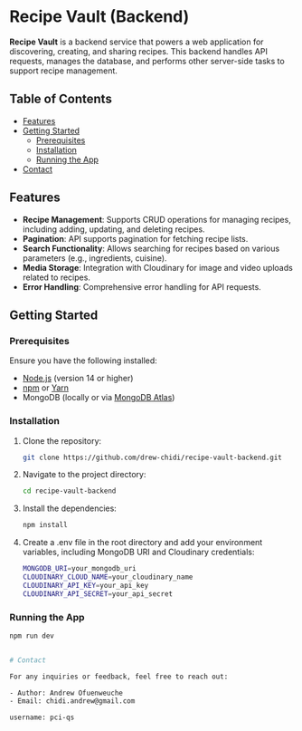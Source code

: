 # Recipe Vault (Backend)

**Recipe Vault** is a backend service that powers a web application for discovering, creating, and sharing recipes. This backend handles API requests, manages the database, and performs other server-side tasks to support recipe management.

## Table of Contents

- [Features](#features)
- [Getting Started](#getting-started)
  - [Prerequisites](#prerequisites)
  - [Installation](#installation)
  - [Running the App](#running-the-app)
- [Contact](#contact)

## Features

- **Recipe Management**: Supports CRUD operations for managing recipes, including adding, updating, and deleting recipes.
- **Pagination**: API supports pagination for fetching recipe lists.
- **Search Functionality**: Allows searching for recipes based on various parameters (e.g., ingredients, cuisine).
- **Media Storage**: Integration with Cloudinary for image and video uploads related to recipes.
- **Error Handling**: Comprehensive error handling for API requests.
  
## Getting Started

### Prerequisites

Ensure you have the following installed:

- [Node.js](https://nodejs.org/en/) (version 14 or higher)
- [npm](https://www.npmjs.com/get-npm) or [Yarn](https://yarnpkg.com/)
- MongoDB (locally or via [MongoDB Atlas](https://www.mongodb.com/cloud/atlas))

### Installation

1. Clone the repository:

   ```bash
   git clone https://github.com/drew-chidi/recipe-vault-backend.git

2. Navigate to the project directory:

      ```bash
      cd recipe-vault-backend
      
3. Install the dependencies:

      ```bash
      npm install

4. Create a .env file in the root directory and add your environment variables, including MongoDB URI and Cloudinary credentials:

      ```bash
      MONGODB_URI=your_mongodb_uri
      CLOUDINARY_CLOUD_NAME=your_cloudinary_name
      CLOUDINARY_API_KEY=your_api_key
      CLOUDINARY_API_SECRET=your_api_secret

### Running the App

   ```bash
   npm run dev


# Contact

For any inquiries or feedback, feel free to reach out:

- Author: Andrew Ofuenweuche
- Email: chidi.andrew@gmail.com

username: pci-qs
